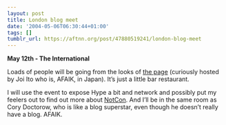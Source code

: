 ```yaml
---
layout: post
title: London blog meet
date: '2004-05-06T06:30:44+01:00'
tags: []
tumblr_url: https://aftnn.org/post/47880519241/london-blog-meet
---
```

<p><strong>May 12th - The International</strong></p>
<p>Loads of people will be going from the looks of <a href="http://joi.ito.com/joiwiki/LoicLondonMay04">the page</a> (curiously hosted by Joi Ito who is, AFAIK, in Japan). It&rsquo;s just a little bar restaurant.</p>
<p>I will use the event to expose Hype a bit and network and possibly put my feelers out to find out more about <a href="http://www.notcon04.com/">NotCon</a>. And I&rsquo;ll be in the same room as Cory Doctorow, who is like a blog superstar, even though he doesn&rsquo;t really have a blog. AFAIK.</p>
